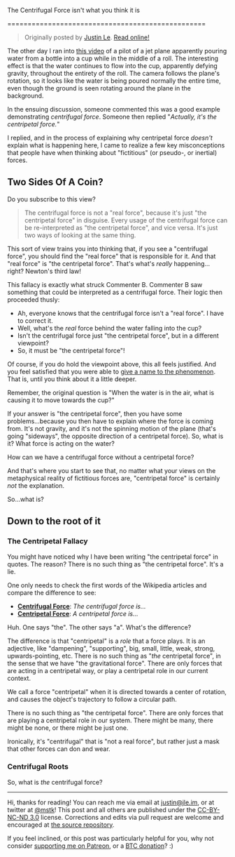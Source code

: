 The Centrifugal Force isn't what you think it is

=================================================

> Originally posted by [Justin Le](https://blog.jle.im/).
> [Read online!](https://blog.jle.im/entry/fictitious-forces.html)

The other day I ran into [this video](https://i.imgur.com/tkCsLYM.gifv) of a
pilot of a jet plane apparently pouring water from a bottle into a cup while in
the middle of a roll. The interesting effect is that the water continues to flow
into the cup, apparently defying gravity, throughout the entirety of the roll.
The camera follows the plane's rotation, so it looks like the water is being
poured normally the entire time, even though the ground is seen rotating around
the plane in the background.

In the ensuing discussion, someone commented this was a good example
demonstrating *centrifugal force*. Someone then replied "*Actually, it's the
centripetal force.*"

I replied, and in the process of explaining why centripetal force *doesn't*
explain what is happening here, I came to realize a few key misconceptions that
people have when thinking about "fictitious" (or pseudo-, or inertial) forces.

## Two Sides Of A Coin?

Do you subscribe to this view?

> The centrifugal force is not a "real force", because it's just "the
> centripetal force" in disguise. Every usage of the centrifugal force can be
> re-interpreted as "the centripetal force", and vice versa. It's just two ways
> of looking at the same thing.

This sort of view trains you into thinking that, if you see a "centrifugal
force", you should find the "real force" that is responsible for it. And that
"real force" is "the centripetal force". That's what's *really* happening...
right? Newton's third law!

This fallacy is exactly what struck Commenter B. Commenter B saw something that
could be interpreted as a centrifugal force. Their logic then proceeded thusly:

-   Ah, everyone knows that the centrifugal force isn't a "real force". I have
    to correct it.
-   Well, what's the *real* force behind the water falling into the cup?
-   Isn't the centrifugal force just "the centripetal force", but in a different
    viewpoint?
-   So, it must be "the centripetal force"!

Of course, if you do hold the viewpoint above, this all feels justified. And you
feel satisfied that you were able to [give a name to the
phenomenon](https://www.edge.org/response-detail/11730). That is, until you
think about it a little deeper.

Remember, the original question is "When the water is in the air, what is
causing it to move towards the cup?"

If your answer is "the centripetal force", then you have some problems...because
you then have to explain where the force is coming from. It's not gravity, and
it's not the spinning motion of the plane (that's going "sideways", the opposite
direction of a centripetal force). So, what is it? What force is acting on the
water?

How can we have a centrifugal force without a centripetal force?

And that's where you start to see that, no matter what your views on the
metaphysical reality of fictitious forces are, "centripetal force" is certainly
*not* the explanation.

So...what is?

## Down to the root of it

### The Centripetal Fallacy

You might have noticed why I have been writing "the centripetal force" in
quotes. The reason? There is no such thing as "the centripetal force". It's a
lie.

One only needs to check the first words of the Wikipedia articles and compare
the difference to see:

-   **[Centrifugal Force](https://en.wikipedia.org/wiki/Centrifugal_force)**:
    *The centrifugal force is...*
-   **[Centripetal Force](https://en.wikipedia.org/wiki/Centripetal_force)**: *A
    centripetal force is...*

Huh. One says "the". The other says "a". What's the difference?

The difference is that "centripetal" is a *role* that a force plays. It is an
adjective, like "dampening", "supporting", big, small, little, weak, strong,
upwards-pointing, etc. There is no such thing as "*the* centripetal force", in
the sense that we have "the gravitational force". There are only forces that are
acting in a centripetal way, or play a centripetal role in our current context.

We call a force "centripetal" when it is directed towards a center of rotation,
and causes the object's trajectory to follow a circular path.

There is no such thing as "the centripetal force". There are only forces that
are playing a centripetal role in our system. There might be many, there might
be none, or there might be just one.

Ironically, it's "centrifugal" that is "not a real force", but rather just a
mask that other forces can don and wear.

### Centrifugal Roots

So, what is *the* centrifugal force?

--------------------------------------------------------------------------------

Hi, thanks for reading! You can reach me via email at <justin@jle.im>, or at
twitter at [\@mstk](https://twitter.com/mstk)! This post and all others are
published under the [CC-BY-NC-ND
3.0](https://creativecommons.org/licenses/by-nc-nd/3.0/) license. Corrections
and edits via pull request are welcome and encouraged at [the source
repository](https://github.com/mstksg/inCode).

If you feel inclined, or this post was particularly helpful for you, why not
consider [supporting me on Patreon](https://www.patreon.com/justinle/overview),
or a [BTC donation](bitcoin:3D7rmAYgbDnp4gp4rf22THsGt74fNucPDU)? :)

